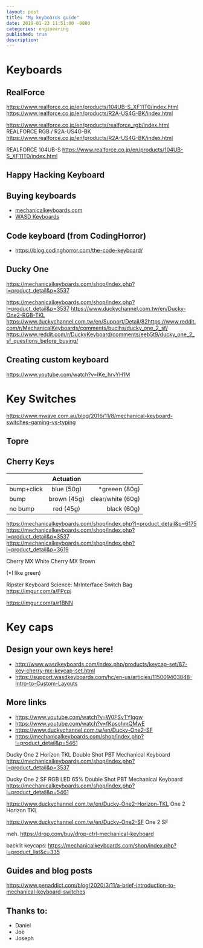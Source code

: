 ```yaml
---
layout: post
title: "My keyboards guide"
date: 2019-01-23 11:51:00 -0800
categories: engineering
published: true
description:
---
```


# Keyboards

## RealForce
https://www.realforce.co.jp/en/products/104UB-S_XF11T0/index.html
https://www.realforce.co.jp/en/products/R2A-US4G-BK/index.html

https://www.realforce.co.jp/en/products/realforce_rgb/index.html
REALFORCE RGB / R2A-US4G-BK
https://www.realforce.co.jp/en/products/R2A-US4G-BK/index.html

REALFORCE 104UB-S
https://www.realforce.co.jp/en/products/104UB-S_XF11T0/index.html

## Happy Hacking Keyboard 


## Buying keyboards
- [mechanicalkeyboards.com](https://mechanicalkeyboards.com/)
- [WASD Keyboards](https://www.wasdkeyboards.com/) 

## Code keyboard (from CodingHorror)

- https://blog.codinghorror.com/the-code-keyboard/


## Ducky One

https://mechanicalkeyboards.com/shop/index.php?l=product_detail&p=3537

https://mechanicalkeyboards.com/shop/index.php?l=product_detail&p=3537
https://www.duckychannel.com.tw/en/Ducky-One2-RGB-TKL
https://www.duckychannel.com.tw/en/Support/Detail/82https://www.reddit.com/r/MechanicalKeyboards/comments/buclhs/ducky_one_2_sf/
https://www.reddit.com/r/DuckyKeyboard/comments/eeb5t9/ducky_one_2_sf_questions_before_buying/

## Creating custom keyboard
https://www.youtube.com/watch?v=IKe_hrvYH1M

# Key Switches

https://www.mwave.com.au/blog/2016/11/8/mechanical-keyboard-switches-gaming-vs-typing

## Topre

## Cherry Keys

|          | Actuation     |       |
|----------|:-------------:|------:|
| bump+click | blue (50g) | *greeen (80g) |
| bump |    brown (45g)   | clear/white (60g) |
| no bump | red (45g) | black (60g) |


https://mechanicalkeyboards.com/shop/index.php?l=product_detail&p=6175
https://mechanicalkeyboards.com/shop/index.php?l=product_detail&p=3537
https://mechanicalkeyboards.com/shop/index.php?l=product_detail&p=3619

Cherry MX White
Cherry MX Brown

(*I like green)


Ripster Keyboard Science: MrInterface Switch Bag
https://imgur.com/a/FPcpj


https://imgur.com/a/r1BNN

# Key caps

## Design your own keys here!
- http://www.wasdkeyboards.com/index.php/products/keycap-set/87-key-cherry-mx-keycap-set.html
- https://support.wasdkeyboards.com/hc/en-us/articles/115009403848-Intro-to-Custom-Layouts

## More links
 - https://www.youtube.com/watch?v=W0FSvTYlggw
 - https://www.youtube.com/watch?v=fKpsohmQMwE
 - https://www.duckychannel.com.tw/en/Ducky-One2-SF
 - https://mechanicalkeyboards.com/shop/index.php?l=product_detail&p=5461


Ducky One 2 Horizon TKL Double Shot PBT Mechanical Keyboard
https://mechanicalkeyboards.com/shop/index.php?l=product_detail&p=3537


Ducky One 2 SF RGB LED 65% Double Shot PBT Mechanical Keyboard
https://mechanicalkeyboards.com/shop/index.php?l=product_detail&p=5461


https://www.duckychannel.com.tw/en/Ducky-One2-Horizon-TKL
One 2 Horizon TKL



https://www.duckychannel.com.tw/en/Ducky-One2-SF
One 2 SF


meh.
https://drop.com/buy/drop-ctrl-mechanical-keyboard

backlit keycaps:
https://mechanicalkeyboards.com/shop/index.php?l=product_list&c=335


## Guides and blog posts
https://www.penaddict.com/blog/2020/3/11/a-brief-introduction-to-mechanical-keyboard-switches


## Thanks to:

- Daniel
- Joe
- Joseph
